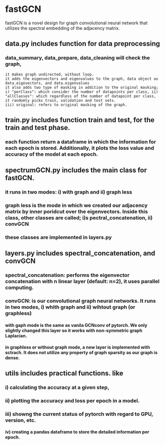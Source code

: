 # fastGCN
fastGCN is a novel design for graph convolutional neural network that utilizes the spectral embedding of the adjacency matrix.

## data.py includes function for data preprocessing
  ### data_summary, data_prepare, data_cleaning will check the graph, 
    it makes graph undirected, without loop.
    it adds the eigenvectors and eigenvalues to the graph, data object as data.eigevectors, and data.eigenvalues
    it also adds two type of masking in addition to the original masking; i) "perClass": which consider the number of datapoints per class, ii) "allClasses": which regardless of the number of datapoint per class, it randomly picks train, validation and test sets.
    iii) original: refers to original masking of the graph.
  
 ## train.py includes function train and test, for the train and test phase.
 ### each function return a dataframe in which the information for each epoch is stored. Additionally, it plots the loss value and accuracy of the model at each epoch.
 
 ## spectrumGCN.py includes the main class for fastGCN.
 ### it runs in two modes: i) with graph and ii) graph less
 ### graph less is the mode in which we created our adjacency matrix by inner poridcut over the eigenvectors. Inside this class, other classes are called; i)s pectral_concatenation, ii) convGCN
 ### these classes are implemented in layers.py
 
## layers.py includes spectral_concatenation, and convGCN
### spectral_concatenation: performs the eigenvector concatenation with n linear layer (default: n=2), it uses parallel computing.
### convGCN: is our convolutional graph neural networks. It runs in two modes, i) whith graph and ii) wihtout graph (or graphless)
#### with gaph mode is the same as vanila GCNconv of pytorch. We only slightly changed this layer so it works with non-symmetric graph Laplacian.
#### in graphless or without graph mode, a new layer is implemented with sctrach. It does not utilize any property of graph sparsity as our graph is dense.

## utils includes practical functions. like 
### i) calculating the accuracy at a given step, 
### ii) plotting the accuracy and loss per epoch in a model. 
### iii) showng the current status of pytorch with regard to GPU, version, etc.
#### iv) creating a pandas dataframe to store the detailed information per epoch.



